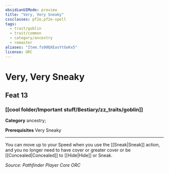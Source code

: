 ```yaml
---
obsidianUIMode: preview
title: "Very, Very Sneaky"
cssclasses: pf2e,pf2e-spell
tags:
  - trait/goblin
  - trait/common
  - category/ancestry
  - remaster
aliases: "Item.fs00QXEasYtGoKx5"
license: ORC
---
```

# Very, Very Sneaky
## Feat 13
### [[cool folder/Important stuff/Bestiary/zz_traits/goblin]]

**Category** ancestry; 



**Prerequisites** Very Sneaky
* * *
You can move up to your Speed when you use the [[Sneak|Sneak]] action, and you no longer need to have cover or greater cover or be [[Concealed|Concealed]] to [[Hide|Hide]] or Sneak.

*Source: Pathfinder Player Core*
*ORC*